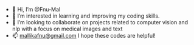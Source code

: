 - 👋 Hi, I’m @Fnu-Mal
- 👀 I’m interested in learning and improving my coding skills.
- 💞️ I’m looking to collaborate on projects related to computer vision and nlp with a focus on medical images and text
- 📫 mallikafnu@gmail.com
I hope these codes are helpful!
